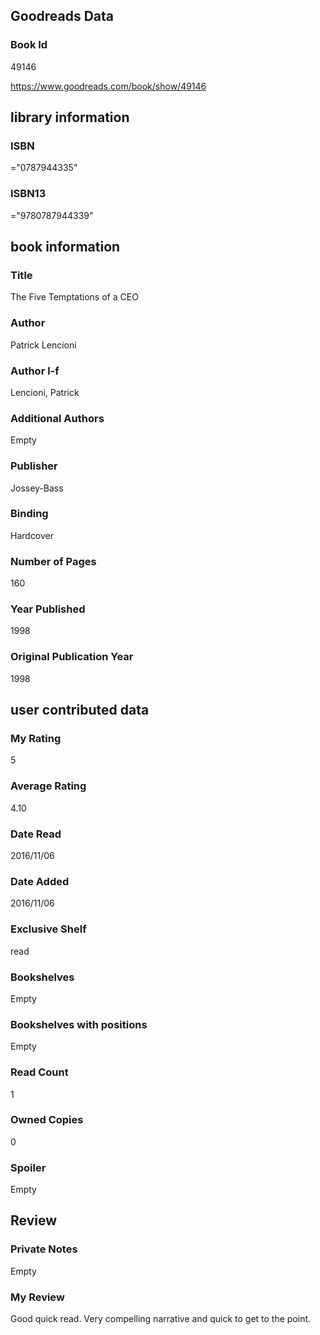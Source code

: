 <!-- This template shows how to bulk convert all columns of data into one markdown file -->
<!-- caveat: substitution key matches column headers from default export. You will get a KeyError if there's a mismatch -->

## Goodreads Data

### Book Id 

49146

https://www.goodreads.com/book/show/49146

## library information

### ISBN 
="0787944335"

### ISBN13 
="9780787944339"

## book information

### Title
The Five Temptations of a CEO

### Author 
Patrick Lencioni

### Author l-f 
Lencioni, Patrick

### Additional Authors
Empty

### Publisher 
Jossey-Bass

### Binding
Hardcover

### Number of Pages
160

### Year Published
1998

### Original Publication Year 
1998

## user contributed data

### My Rating
5

### Average Rating
4.10

### Date Read
2016/11/06

### Date Added
2016/11/06

### Exclusive Shelf
read

### Bookshelves
Empty

### Bookshelves with positions
Empty

### Read Count
1

### Owned Copies
0

### Spoiler 
Empty

## Review

### Private Notes
Empty

### My Review
Good quick read. Very compelling narrative and quick to get to the point. 